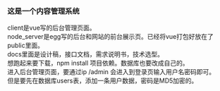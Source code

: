 ### 这是一个内容管理系统
client是vue写的后台管理页面。  
node_server是egg写的后台和网站的前台展示页。已经将vue打包好放在了public里面。  
docs里面是设计稿，接口文档，需求说明书，技术选型。  
想跑起来要下载，npm install 项目依赖。数据库也要改成自己的。  
进入后台管理页面，要通过ip /admin 会进入到登录页输入用户名密码即可。  
但是要先在数据库users表，添加一条用户数据，密码是MD5加密的。

